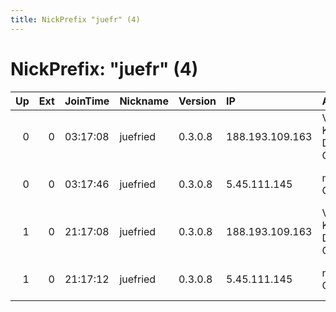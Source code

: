 ```yaml
---
title: NickPrefix "juefr" (4)
---
```


# NickPrefix: "juefr" (4)

|   Up |   Ext | JoinTime   | Nickname   | Version   | IP              | AS                              | CC   |   ORp |   Dirp | OS    | Contact                                |   eFamMembers |
|-----:|------:|:-----------|:-----------|:----------|:----------------|:--------------------------------|:-----|------:|-------:|:------|:---------------------------------------|--------------:|
|    0 |     0 | 03:17:08   | juefried   | 0.3.0.8   | 188.193.109.163 | Vodafone Kabel Deutschland GmbH | de   |  9001 |      0 | Linux | Juergen Friedrichs &lt;juergen.friedri |             1 |
|    0 |     0 | 03:17:46   | juefried   | 0.3.0.8   | 5.45.111.145    | netcup GmbH                     | de   |  9001 |      0 | Linux | Juergen Friedrichs &lt;juergen.friedri |             1 |
|    1 |     0 | 21:17:08   | juefried   | 0.3.0.8   | 188.193.109.163 | Vodafone Kabel Deutschland GmbH | de   |  9001 |      0 | Linux | Juergen Friedrichs &lt;juergen.friedri |             1 |
|    1 |     0 | 21:17:12   | juefried   | 0.3.0.8   | 5.45.111.145    | netcup GmbH                     | de   |  9001 |      0 | Linux | Juergen Friedrichs &lt;juergen.friedri |             1 |
